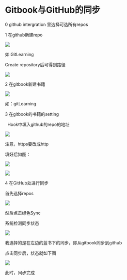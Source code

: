 # **Gitbook与GitHub的同步**

0 github intergration 里选择可选所有repos

1 在github新建repo

![](file:///C:\Users\ADMINI~1\AppData\Local\Temp\ksohtml\wps3C3E.tmp.jpg)

如:GitLearning



Create repository后可得到路径

![](file:///C:\Users\ADMINI~1\AppData\Local\Temp\ksohtml\wps3C4F.tmp.jpg)



2 在gitbook新建书籍

![](file:///C:\Users\ADMINI~1\AppData\Local\Temp\ksohtml\wps3C50.tmp.jpg)



如：gitLearning

3 在gitbook的书籍的setting

  Hook中填入github的repo的地址

![](file:///C:\Users\ADMINI~1\AppData\Local\Temp\ksohtml\wps3C51.tmp.jpg)



注意，https要改成http

填好后如图：

![](file:///C:\Users\ADMINI~1\AppData\Local\Temp\ksohtml\wps3C62.tmp.jpg)



![](file:///C:\Users\ADMINI~1\AppData\Local\Temp\ksohtml\wps3C63.tmp.jpg)

4 在GitHub处进行同步

首先选择repos

![](file:///C:\Users\ADMINI~1\AppData\Local\Temp\ksohtml\wps3C64.tmp.jpg)



然后点击绿色Sync

系统检测同步状态

![](file:///C:\Users\ADMINI~1\AppData\Local\Temp\ksohtml\wps3C65.tmp.jpg)



我选择的是在左边的蓝书下的同步，即从gitbook同步到github

点击同步后，状态就如下图

![](file:///C:\Users\ADMINI~1\AppData\Local\Temp\ksohtml\wps3C75.tmp.jpg)

此时，同步完成







